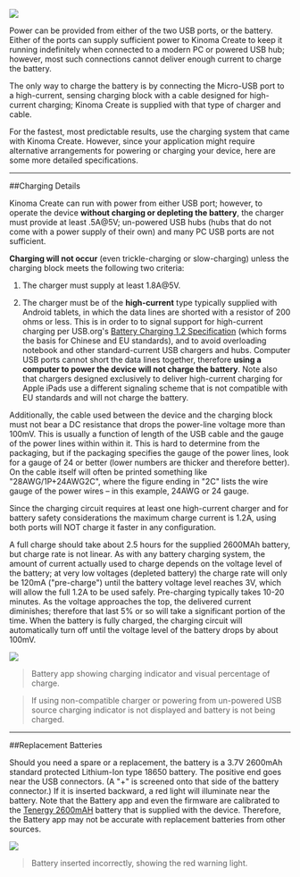 ![](http://localhost/develop/documentation/technotes/images/charging.png)

Power can be provided from either of the two USB ports, or the battery. Either of the ports can supply sufficient power to Kinoma Create to keep it running indefinitely when connected to a modern PC or powered USB hub; however, most such connections cannot deliver enough current to charge the battery.

The only way to charge the battery is by connecting the Micro-USB port to a high-current, sensing charging block with a cable designed for high-current charging; Kinoma Create is supplied with that type of charger and cable.

For the fastest, most predictable results, use the charging system that came with Kinoma Create. However, since your application might require alternative arrangements for powering or charging your device, here are some more detailed specifications.

* * * 
##Charging Details

Kinoma Create can run with power from either USB port; however, to operate the device **without charging or depleting the battery**, the charger must provide at least .5A@5V; un-powered USB hubs (hubs that do not come with a power supply of their own) and many PC USB ports are not sufficient.

**Charging will not occur** (even trickle-charging or slow-charging) unless the charging block meets the following two criteria:

1. The charger must supply at least 1.8A@5V.

2. The charger must be of the **high-current** type typically supplied with Android tablets, in which the data lines are shorted with a resistor of 200 ohms or less. This is in order to to signal support for high-current charging per USB.org's [Battery Charging 1.2 Specification](http://www.usb.org/developers/docs/devclass_docs/) (which forms the basis for Chinese and EU standards), and to avoid overloading notebook and other standard-current USB chargers and hubs. Computer USB ports cannot short the data lines together, therefore **using a computer to power the device will not charge the battery**. Note also that chargers designed exclusively to deliver high-current charging for Apple iPads use a different signaling scheme that is not compatible with EU standards and will not charge the battery.

Additionally, the cable used between the device and the charging block must not bear a DC resistance that drops the power-line voltage more than 100mV. This is usually a function of length of the USB cable and the gauge of the power lines within within it. This is hard to determine from the packaging, but if the packaging specifies the gauge of the power lines, look for a gauge of 24 or better (lower numbers are thicker and therefore better). On the cable itself will often be printed something like "28AWG/1P+24AWG2C", where the figure ending in "2C" lists the wire gauge of the power wires – in this example, 24AWG or 24 gauge.

Since the charging circuit requires at least one high-current charger and for battery safety considerations the maximum charge current is 1.2A, using both ports will NOT charge it faster in any configuration.

A full charge should take about 2.5 hours for the supplied 2600MAh battery, but charge rate is not linear. As with any battery charging system, the amount of current actually used to charge depends on the voltage level of the battery; at very low voltages (depleted battery) the charge rate will only be 120mA ("pre-charge") until the battery voltage level reaches 3V, which will allow the full 1.2A to be used safely. Pre-charging typically takes 10-20 minutes. As the voltage approaches the top, the delivered current diminishes; therefore that last 5% or so will take a significant portion of the time. When the battery is fully charged, the charging circuit will automatically turn off until the voltage level of the battery drops by about 100mV.

![](http://localhost/develop/documentation/technotes/images/large-battery-tile.png)

> Battery app showing charging indicator and visual percentage of charge.

> If using non-compatible charger or powering from un-powered USB source charging indicator is not displayed and battery is not being charged.

* * *
##Replacement Batteries

Should you need a spare or a replacement, the battery is a 3.7V 2600mAh standard protected Lithium-Ion type 18650 battery. The positive end goes near the USB connectors. (A "+" is screened onto that side of the battery connector.) If it is inserted backward, a red light will illuminate near the battery. Note that the Battery app and even the firmware are calibrated to the [Tenergy 2600mAH](http://www.tenergy.com/30016) battery that is supplied with the device. Therefore, the Battery app may not be accurate with replacement batteries from other sources.

![](http://localhost/develop/documentation/technotes/images/battery-wrong-polarity.jpg)

> Battery inserted incorrectly, showing the red warning light.